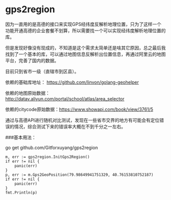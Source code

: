 # gps2region

因为一直用的是高德的接口来实现GPS经纬度反解析地理位置，只为了这样一个功能开通高德的企业套餐不划算，所以需要找一个可以实现经纬度解析地理位置的库。

但是发现好像没有现成的，不知道是这个需求太简单还是啥其它原因，总之最后我找到了一个基本的库，可以通过地图信息反解析出位置信息，再通过阿里云的地图平台，完善了国内的数据。

目前只到省市一级（直辖市到区县）。


依赖的基础库地址： https://github.com/linvon/golang-geohelper

依赖的地图原始数据： http://datav.aliyun.com/portal/school/atlas/area_selector

依赖的citycode原始数据：https://www.showapi.com/book/view/3761/5


通过与高德API进行随机对比测试，发现在一些省市交界的地方有可能会有定位错误的情况，综合测试下来的错误率大概在不到千分之一左右。


###基本用法：

go get github.com/Gitforxuyang/gps2region

```
m, err := gps2region.InitGps2Region()
if err != nil {
    panic(err)
}
p, err := m.Gps2GeoPosition(79.98649941751329, 40.76153810752187)
if err != nil {
    panic(err)
}
fmt.Println(p)
```